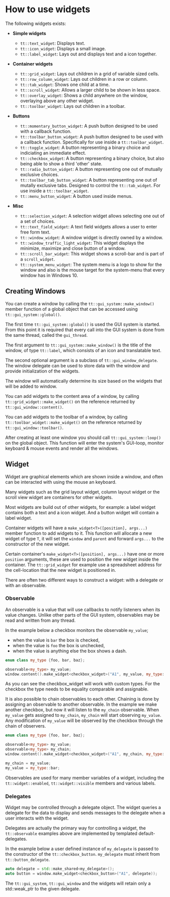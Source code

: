 How to use widgets
==================

The following widgets exists:

- **Simple widgets**
  - `tt::text_widget`: Displays text.
  - `tt::icon_widget`: Displays a small image.
  - `tt::label_widget`: Lays out and displays text and a icon together.

- **Container widgets**
  - `tt::grid_widget`: Lays out children in a grid of variable sized cells.
  - `tt::row_column_widget`: Lays out children in a row or column.
  - `tt::tab_widget`: Shows one child at a time.
  - `tt::scroll_widget`: Allows a larger child to be shown in less space.
  - `tt::overlay_widget`: Shows a child anywhere on the window, overlaying above
    any other widget.
  - `tt::toolbar_widget`: Lays out children in a toolbar.

- **Buttons**
  - `tt::momentary_button_widget`: A push button designed to be used with a
    callback function.
  - `tt::toolbar_button_widget`: A push button designed to be used with a
    callback function. Specifically for use inside a `tt::toolbar_widget`.
  - `tt::toggle_widget`: A button representing a binary choice and indiciating
    an immediate effect.
  - `tt::checkbox_widget`: A button representing a binary choice, but also being
    able to show a third 'other' state.
  - `tt::radio_button_widget`: A button representing one out of mutually
    exclusive choices.
  - `tt::toolbar_tab_button_widget`: A button representing one out of mutally
    exclusive tabs. Designed to control the `tt::tab_widget`. For use inside a
    `tt::toolbar_widget`.
  - `tt::menu_button_widget`: A button used inside menus.
- **Misc**
  - `tt::selection_widget`: A selection widget allows selecting one out of a set
    of choices.
  - `tt::text_field_widget`: A text field widgets allows a user to enter free
    form text.
  - `tt::window_widget`: A window widget is directly owned by a window.
  - `tt::window_traffic_light_widget`: This widget displays the minimize,
    maximize and close button of a window.
  - `tt::scroll_bar_widget`: This widget shows a scroll-bar and is part of a
    `scroll_widget`.
  - `tt::system_menu_widget`: The system menu is a logo to show for the window
    and also is the mouse target for the system-menu that every window has in
    Windows 10.


Creating Windows
----------------

You can create a window by calling the `tt::gui_system::make_window()` member
function of a global object that can be accessed using
`tt::gui_system::global()`.

The first time `tt::gui_system::global()` is used the GUI system is started.
From this point it is required that every call into the GUI system is done from
the same thread, called the `gui_thread`.

The first argument to `tt::gui_system::make_window()` is the title of the
window, of type `tt::label`, which consists of an icon and translatable text.

The second optional argument is a subclass of `tt::gui_window_delegate`. The window
delegate can be used to store data with the window and provide initialization of
the widgets.

The window will automatically determine its size based on the widgets that will
be added to window.

You can add widgets to the content area of a window, by calling
`tt::grid_widget::make_widget()` on the reference returned by
`tt::gui_window::content()`.

You can add widgets to the toolbar of a window, by calling
`tt::toolbar_widget::make_widget()` on the reference returned by
`tt::gui_window::toolbar()`.

After creating at least one window you should call `tt::gui_system::loop()` on
the global object. This function will enter the system's GUI-loop, monitor
keyboard & mouse events and render all the windows.


Widget
------

Widget are graphical elements which are shown inside a window, and often can be
interacted with using the mouse an keyboard.

Many widgets such as the grid layout widget, column layout widget or the scroll
view widget are containers for other widgets.

Most widgets are build out of other widgets, for example: a label widget
contains both a text and a icon widget. And a button widget will contain a label
widget.

Container widgets will have a `make_widget<T>([position], args...)` member
function to add widgets to it. This function will allocate a new widget of type
`T`, it will set the `window` and `parent` and forward `args...` to the
constructor of the new widget.

Certain container's `make_widget<T>([position], args...)` have one or more
`position` arguments, these are used to position the new widget inside the
container. The `tt::grid_widget` for example use a spreadsheet address for the
cell-location that the new widget is positioned in.

There are often two different ways to construct a widget: with a delegate or
with an observable.

### Observable

An observable is a value that will use callbacks to notify listeners when its
value changes. Unlike other parts of the GUI system, observables may be read and
written from any thread.

In the example below a checkbox monitors the observable `my_value`;
- when the value is `bar` the box is checked,
- when the value is `foo` the box is unchecked,
- when the value is anything else the box shows a dash.

```cpp
enum class my_type {foo, bar, baz};

observable<my_type> my_value;
window.content().make_widget<checkbox_widget>("A1", my_value, my_type::bar, my_type::foo);
```

As you can see the checkbox_widget will work with custom types. For the checkbox
the type needs to be equality comparable and assignable.

It is also possible to chain observables to each other. Chaining is done by
assigning an observable to another observable. In the example we make another
checkbox, but now it will listen to the `my_chain` observable. When `my_value`
gets assigned to `my_chain`, `my_chain` will start observing `my_value`. Any
modification of `my_value` will be observed by the checkbox through the chain of
observers.

```cpp
enum class my_type {foo, bar, baz};

observable<my_type> my_value;
observable<my_type> my_chain;
window.content().make_widget<checkbox_widget>("A1", my_chain, my_type::bar, my_type::foo);

my_chain = my_value;
my_value = my_type::bar;
```

Observables are used for many member variables of a widget, including the
`tt::widget::enabled`, `tt::widget::visible` members and various labels.

### Delegates

Widget may be controlled through a delegate object. The widget queries a
delegate for the data to display and sends messages to the delegate when a user
interacts with the widget.

Delegates are actually the primary way for controlling a widget, the
`tt::observable` examples above are implemented by templated default-delegates.

In the example below a user defined instance of `my_delegate` is passed to the
constructor of the `tt::checkbox_button`. `my_delegate` must inherit from
`tt::button_delegate`.

```cpp
auto delegate = std::make_shared<my_delegate>();
auto button = window.make_widget<checkbox_button>("A1", delegate));
```

The `tt::gui_system`, `tt::gui_window` and the widgets will retain only
a std::weak_ptr to the given delegate.

